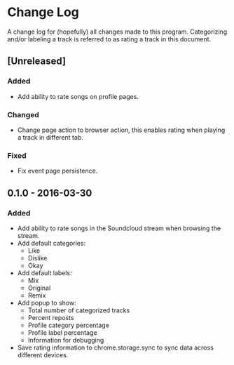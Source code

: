# Change Log
A change log for (hopefully) all changes made to this program. Categorizing and/or labeling a track is referred to as rating a track in this document.

## [Unreleased]
### Added
- Add ability to rate songs on profile pages.

### Changed
- Change page action to browser action, this enables rating when playing a track in different tab.

### Fixed
- Fix event page persistence.

## 0.1.0 - 2016-03-30
### Added
- Add ability to rate songs in the Soundcloud stream when browsing the stream.
- Add default categories:
    - Like
    - Dislike
    - Okay
- Add default labels:
    - Mix
    - Original
    - Remix
- Add popup to show:
    - Total number of categorized tracks
    - Percent reposts
    - Profile category percentage
    - Profile label percentage
    - Information for debugging
- Save rating information to chrome.storage.sync to sync data across different devices.
